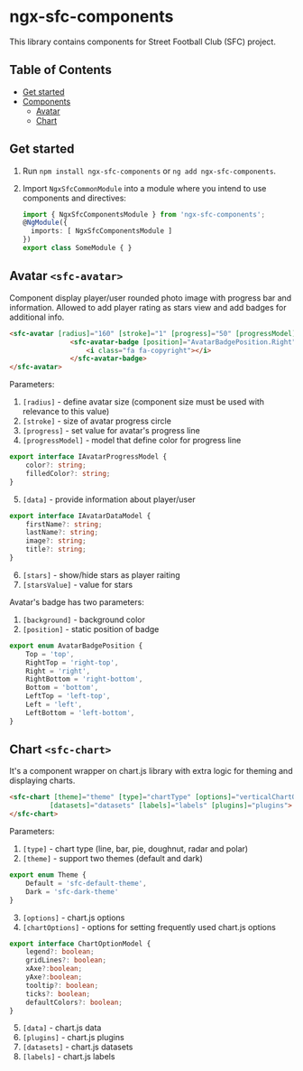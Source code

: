 # ngx-sfc-components

This library contains components for Street Football Club (SFC) project.

## Table of Contents

- [Get started](#get-started)
- [Components](#components)
  - [Avatar](#avatar-sfc-avatar)
  - [Chart](#chart-sfc-chart)

## Get started

1. Run `npm install ngx-sfc-components` or `ng add ngx-sfc-components`.
2. Import `NgxSfcCommonModule` into a module where you intend to use components and directives:

    ```typescript
    import { NgxSfcComponentsModule } from 'ngx-sfc-components';
    @NgModule({
      imports: [ NgxSfcComponentsModule ]
    })
    export class SomeModule { }
    ```
    
## **Avatar `<sfc-avatar>`**

Component display player/user rounded photo image with progress bar and information. Allowed to add player rating as stars view and add badges for additional info.

 ```html
<sfc-avatar [radius]="160" [stroke]="1" [progress]="50" [progressModel]="progressColor" [stars]="true" [starsValue]="2.15" [data]="dataImage">
                <sfc-avatar-badge [position]="AvatarBadgePosition.Right" [background]="'#8CC152'">
                    <i class="fa fa-copyright"></i>
                </sfc-avatar-badge>
</sfc-avatar>
```  

Parameters:
1. `[radius]` - define avatar size (component size must be used with relevance to this value)
2. `[stroke]` - size of avatar progress circle
3. `[progress]` - set value for avatar's progress line
4. `[progressModel]` - model that define color for progress line

```typescript
export interface IAvatarProgressModel {
    color?: string;
    filledColor?: string;
}
```  

5. `[data]` - provide information about player/user

```typescript
export interface IAvatarDataModel {
    firstName?: string;
    lastName?: string;
    image?: string;
    title?: string;
}
``` 
6. `[stars]` - show/hide stars as player raiting
7. `[starsValue]` - value for stars

Avatar's badge has two parameters:
1. `[background]` - background color
2. `[position]` - static position of badge

```typescript
export enum AvatarBadgePosition {
    Top = 'top',
    RightTop = 'right-top',
    Right = 'right',
    RightBottom = 'right-bottom',
    Bottom = 'bottom',
    LeftTop = 'left-top',
    Left = 'left',
    LeftBottom = 'left-bottom',
}
``` 

## **Chart `<sfc-chart>`**

It's a component wrapper on chart.js library with extra logic for theming and displaying charts.

 ```html
<sfc-chart [theme]="theme" [type]="chartType" [options]="verticalChartOptions" [chartOptions]="chartOptions" [data]="getData()"
           [datasets]="datasets" [labels]="labels" [plugins]="plugins">
</sfc-chart>
```  

Parameters:
1. `[type]` - chart type (line, bar, pie, doughnut, radar and polar)
2. `[theme]` - support two themes (default and dark)

```typescript
export enum Theme {
    Default = 'sfc-default-theme',
    Dark = 'sfc-dark-theme'
}
``` 

3. `[options]` - chart.js options
4. `[chartOptions]` - options for setting frequently used chart.js options

```typescript
export interface ChartOptionModel {
    legend?: boolean;
    gridLines?: boolean;
    xAxe?:boolean;
    yAxe?:boolean;
    tooltip?: boolean;
    ticks?: boolean;
    defaultColors?: boolean;
}
``` 

5. `[data]` - chart.js data
6. `[plugins]` - chart.js plugins
7. `[datasets]` - chart.js datasets
8. `[labels]` - chart.js labels
